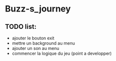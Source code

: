 # Buzz-s_journey

## TODO list:
- ajouter le bouton exit
- mettre un background au menu
- ajouter un son au menu
- commencer la logique du jeu (point a developper)
